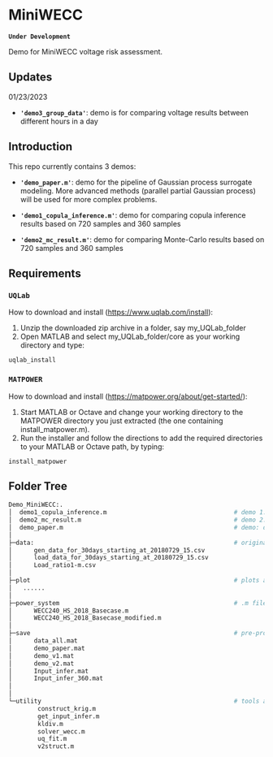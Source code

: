 # MiniWECC
**`Under Development`**

Demo for MiniWECC voltage risk assessment.

## Updates
01/23/2023

- **`'demo3_group_data'`**: demo is for comparing voltage results between different hours in a day


## Introduction

This repo currently contains 3 demos:

- **`'demo_paper.m'`**: demo for the pipeline of Gaussian process surrogate modeling. More advanced methods (parallel partial Gaussian process) will be used for more complex problems.


- **`'demo1_copula_inference.m'`**: demo for comparing copula inference results based on 720 samples and 360 samples


- **`'demo2_mc_result.m'`**: demo for comparing Monte-Carlo results based on 720 samples and 360 samples


## Requirements

### **`UQLab`**
How to download and install (https://www.uqlab.com/install):
1. Unzip the downloaded zip archive in a folder, say my_UQLab_folder
2. Open MATLAB and select my_UQLab_folder/core as your working directory and type:
```
uqlab_install 
```
### **`MATPOWER`**
How to download and install (https://matpower.org/about/get-started/):
1. Start MATLAB or Octave and change your working directory to the MATPOWER directory you just extracted (the one containing install_matpower.m).
2. Run the installer and follow the directions to add the required directories to your MATLAB or Octave path, by typing: 
```
install_matpower
```

## Folder Tree
```bash
Demo_MiniWECC:.
│  demo1_copula_inference.m                                   # demo 1: comparing copula inference results based on 720 samples and 360 samples
│  demo2_mc_result.m                                          # demo 2: comparing Monte-Carlo results based on 720 samples and 360 samples
│  demo_paper.m                                               # demo: demo for the pipeline of Gaussian process surrogate modeling
│  
├─data:                                                       # original load data, load ratio data, and generator data
│      gen_data_for_30days_starting_at_20180729_15.csv
│      load_data_for_30days_starting_at_20180729_15.csv
│      Load_ratio1-m.csv
│      
├─plot                                                        # plots and figures
│	......
│          
├─power_system                                                # .m file for matpower, containing system information
│      WECC240_HS_2018_Basecase.m
│      WECC240_HS_2018_Basecase_modified.m
│      
├─save                                                        # pre-processed data and pre-trained model
│      data_all.mat
│      demo_paper.mat
│      demo_v1.mat
│      demo_v2.mat
│      Input_infer.mat
│      Input_infer_360.mat
│      
│                  
└─utility                                                     # tools and functions
        construct_krig.m
        get_input_infer.m
        kldiv.m
        solver_wecc.m
        uq_fit.m
        v2struct.m
```
        
